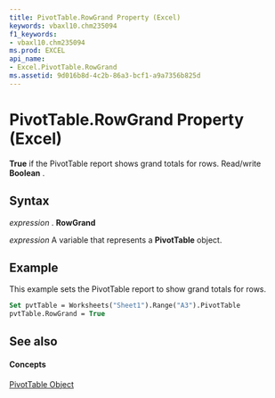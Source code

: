 ```yaml
---
title: PivotTable.RowGrand Property (Excel)
keywords: vbaxl10.chm235094
f1_keywords:
- vbaxl10.chm235094
ms.prod: EXCEL
api_name:
- Excel.PivotTable.RowGrand
ms.assetid: 9d016b8d-4c2b-86a3-bcf1-a9a7356b825d
---
```



# PivotTable.RowGrand Property (Excel)

 **True** if the PivotTable report shows grand totals for rows. Read/write **Boolean** .


## Syntax

 _expression_ . **RowGrand**

 _expression_ A variable that represents a **PivotTable** object.


## Example

This example sets the PivotTable report to show grand totals for rows.


```vb
Set pvtTable = Worksheets("Sheet1").Range("A3").PivotTable 
pvtTable.RowGrand = True
```


## See also


#### Concepts


[PivotTable Object](pivottable-object-excel.md)

